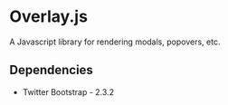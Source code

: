 # Overlay.js

A Javascript library for rendering modals, popovers, etc.

## Dependencies

* Twitter Bootstrap - 2.3.2
